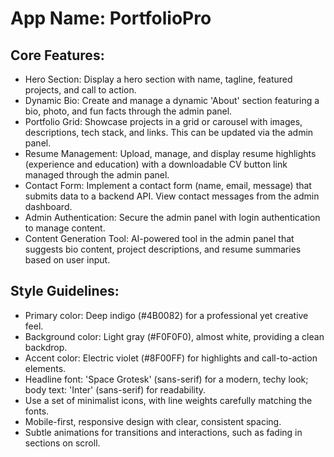 # **App Name**: PortfolioPro

## Core Features:

- Hero Section: Display a hero section with name, tagline, featured projects, and call to action.
- Dynamic Bio: Create and manage a dynamic 'About' section featuring a bio, photo, and fun facts through the admin panel.
- Portfolio Grid: Showcase projects in a grid or carousel with images, descriptions, tech stack, and links. This can be updated via the admin panel.
- Resume Management: Upload, manage, and display resume highlights (experience and education) with a downloadable CV button link managed through the admin panel.
- Contact Form: Implement a contact form (name, email, message) that submits data to a backend API. View contact messages from the admin dashboard.
- Admin Authentication: Secure the admin panel with login authentication to manage content.
- Content Generation Tool: AI-powered tool in the admin panel that suggests bio content, project descriptions, and resume summaries based on user input.

## Style Guidelines:

- Primary color: Deep indigo (#4B0082) for a professional yet creative feel.
- Background color: Light gray (#F0F0F0), almost white, providing a clean backdrop.
- Accent color: Electric violet (#8F00FF) for highlights and call-to-action elements.
- Headline font: 'Space Grotesk' (sans-serif) for a modern, techy look; body text: 'Inter' (sans-serif) for readability.
- Use a set of minimalist icons, with line weights carefully matching the fonts.
- Mobile-first, responsive design with clear, consistent spacing.
- Subtle animations for transitions and interactions, such as fading in sections on scroll.